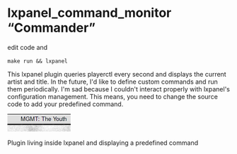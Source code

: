 # lxpanel_command_monitor  “Commander”

edit code and

```
make run && lxpanel
```

This lxpanel plugin queries playerctl every second and displays the current artist and title. In the future, I'd like to define custom commands and run them periodically. I'm sad because I couldn't interact properly with lxpanel's configuration management. This means, you need to change the source code to add your predefined command.


![Plugin living inside lxpanel and displaying a predefined command](plugin_image.png)

Plugin living inside lxpanel and displaying a predefined command

